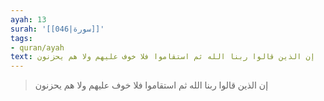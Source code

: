 ```yaml
---
ayah: 13
surah: '[[046|سورة]]'
tags:
- quran/ayah
text: إن الذين قالوا ربنا الله ثم استقاموا فلا خوف عليهم ولا هم يحزنون
---
```

> إن الذين قالوا ربنا الله ثم استقاموا فلا خوف عليهم ولا هم يحزنون
